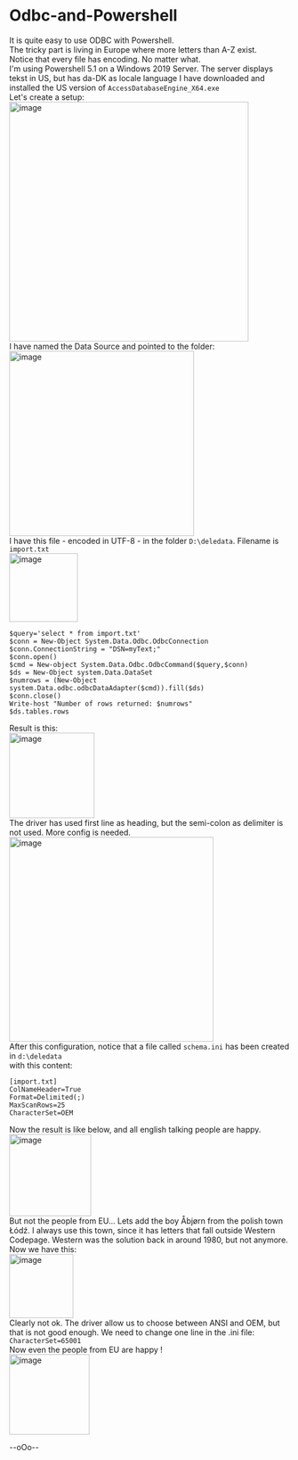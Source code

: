 # Odbc-and-Powershell
It is quite easy to use ODBC with Powershell.  
The tricky part is living in Europe where more letters than A-Z exist.  
Notice that every file has encoding. No matter what.  
I'm using Powershell 5.1 on a Windows 2019 Server. The server displays tekst in US, but has da-DK as locale language
I have downloaded and installed the US version of `AccessDatabaseEngine_X64.exe`  
Let's create a setup:  
<img width="430" alt="image" src="https://user-images.githubusercontent.com/12120277/209286073-00175c2f-e9f2-47c0-8ae7-71fd0d3f07f7.png">  
I have named the Data Source and pointed to the folder:  
<img width="332" alt="image" src="https://user-images.githubusercontent.com/12120277/209288193-3f62797c-ecb8-45de-bf77-a3a56934803e.png">  
I have this file - encoded in UTF-8 - in the folder `D:\deledata`. Filename is `import.txt`  
<img width="123" alt="image" src="https://user-images.githubusercontent.com/12120277/209286657-d5e3fbb1-677a-483f-8e1b-2ea2c5c7a0e0.png">  
```PS
$query='select * from import.txt'
$conn = New-Object System.Data.Odbc.OdbcConnection
$conn.ConnectionString = "DSN=myText;"
$conn.open()
$cmd = New-object System.Data.Odbc.OdbcCommand($query,$conn)
$ds = New-Object system.Data.DataSet
$numrows = (New-Object system.Data.odbc.odbcDataAdapter($cmd)).fill($ds) 
$conn.close()
Write-host "Number of rows returned: $numrows"
$ds.tables.rows
```
Result is this:  
<img width="153" alt="image" src="https://user-images.githubusercontent.com/12120277/209288685-75f0c0d5-5173-48be-9912-86108c2ba1a0.png">  
The driver has used first line as heading, but the semi-colon as delimiter is not used. More config is needed.  
<img width="367" alt="image" src="https://user-images.githubusercontent.com/12120277/209290823-a6f00beb-3027-4aa6-9bc0-95577e2623f8.png">  
After this configuration, notice that a file called `schema.ini` has been created in `d:\deledata`  
with this content:  
```
[import.txt]
ColNameHeader=True
Format=Delimited(;)
MaxScanRows=25
CharacterSet=OEM
```
Now the result is like below, and all english talking people are happy.    
<img width="147" alt="image" src="https://user-images.githubusercontent.com/12120277/209291411-fd480e83-43b1-4ce8-874b-6b59ea7b8f99.png">  
But not the people from EU... Lets add the boy Åbjørn from the polish town Łódź. I always use this town, since it has letters that fall outside Western Codepage.   Western was the solution back in around 1980, but not anymore. Now we have this:    
<img width="115" alt="image" src="https://user-images.githubusercontent.com/12120277/209292297-26bf083e-3061-4c59-9aaf-0374ec573a14.png">  
Clearly not ok. The driver allow us to choose between ANSI and OEM, but that is not good enough. We need to change one line in the .ini file:  
`CharacterSet=65001`  
Now even the people from EU are happy !  
<img width="144" alt="image" src="https://user-images.githubusercontent.com/12120277/209292967-f7774ca5-934e-413c-90db-e253be76061f.png">  

  --oOo--
